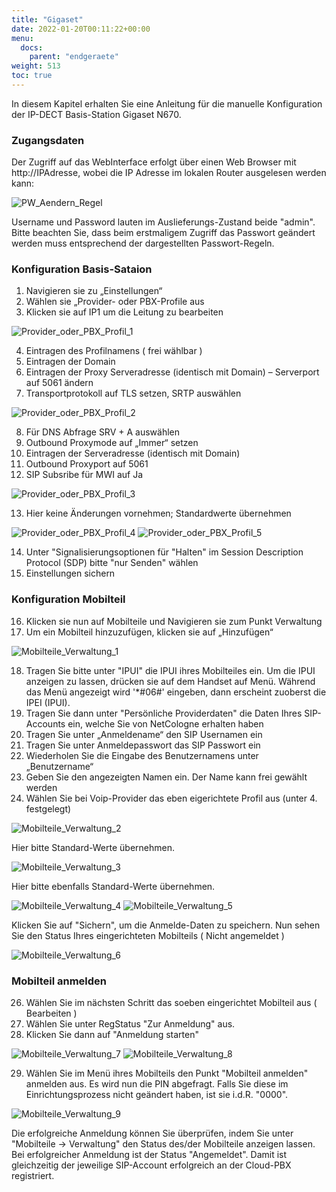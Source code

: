 ```yaml
---
title: "Gigaset"
date: 2022-01-20T00:11:22+00:00
menu:
  docs:
    parent: "endgeraete"
weight: 513
toc: true
---
```


In diesem Kapitel erhalten Sie eine Anleitung für die manuelle Konfiguration der IP-DECT Basis-Station Gigaset N670.

### Zugangsdaten 

Der Zugriff auf das WebInterface erfolgt über einen Web Browser mit http://IPAdresse, wobei die IP Adresse im lokalen Router ausgelesen werden kann:

![PW_Aendern_Regel](https://user-images.githubusercontent.com/99875491/223705005-0f615291-8dac-4abc-ad11-d1071340c51e.jpg)

Username und Password lauten im Auslieferungs-Zustand beide "admin". Bitte beachten Sie, dass beim erstmaligem Zugriff das Passwort geändert werden 
muss entsprechend der dargestellten Passwort-Regeln.

### Konfiguration Basis-Sataion

1. Navigieren sie zu „Einstellungen“
2. Wählen sie „Provider- oder PBX-Profile aus
3. Klicken sie auf IP1 um die Leitung zu bearbeiten

![Provider_oder_PBX_Profil_1](https://user-images.githubusercontent.com/99875491/223705089-178acdc5-2912-41d6-b81e-109ce3e1cea7.jpg)

4. Eintragen des Profilnamens ( frei wählbar )
5. Eintragen der Domain
6. Eintragen der Proxy Serveradresse (identisch mit Domain) – Serverport auf 5061 ändern
7. Transportprotokoll auf TLS setzen, SRTP auswählen

![Provider_oder_PBX_Profil_2](https://user-images.githubusercontent.com/99875491/223705158-eee8e38d-30cf-43b2-ad9d-ab5edbf881b4.jpg)

8. Für DNS Abfrage SRV + A auswählen
9. Outbound Proxymode auf „Immer“ setzen
10. Eintragen der Serveradresse (identisch mit Domain)
11. Outbound Proxyport auf 5061
12. SIP Subsribe für MWI auf Ja

![Provider_oder_PBX_Profil_3](https://user-images.githubusercontent.com/99875491/223705235-35c21a35-0db7-4b2a-a319-566df24399ce.jpg)

13. Hier keine Änderungen vornehmen; Standardwerte übernehmen

![Provider_oder_PBX_Profil_4](https://user-images.githubusercontent.com/99875491/223705288-aaea1e2f-0a65-4caf-82f5-bc52969f3a9a.jpg)
![Provider_oder_PBX_Profil_5](https://user-images.githubusercontent.com/99875491/223705309-bff6c850-06a4-4d28-ace0-99f8e3dde70d.jpg)

14. Unter "Signalisierungsoptionen für "Halten" im Session Description Protocol (SDP) bitte "nur Senden" wählen
15. Einstellungen sichern

### Konfiguration Mobilteil 

16. Klicken sie nun auf Mobilteile und Navigieren sie zum Punkt Verwaltung
17. Um ein Mobilteil hinzuzufügen, klicken sie auf „Hinzufügen“

![Mobilteile_Verwaltung_1](https://user-images.githubusercontent.com/99875491/223705372-722acd8d-3a2f-46ca-818c-d89e8e654f12.jpg)

18. Tragen Sie bitte unter "IPUI" die IPUI ihres Mobilteiles ein. Um die IPUI anzeigen zu lassen, drücken sie auf dem Handset auf Menü. 
Während das Menü angezeigt wird '*#06#' eingeben, dann erscheint zuoberst die IPEI (IPUI).
19. Tragen Sie dann unter "Persönliche Providerdaten" die Daten Ihres SIP-Accounts ein, welche Sie von NetCologne erhalten haben
20. Tragen Sie unter „Anmeldename“ den SIP Usernamen ein
21. Tragen Sie unter Anmeldepasswort das SIP Passwort ein
22. Wiederholen Sie die Eingabe des Benutzernamens unter „Benutzername“
23. Geben Sie den angezeigten Namen ein. Der Name kann frei gewählt werden
24. Wählen Sie bei Voip-Provider das eben eigerichtete Profil aus (unter 4. festgelegt)

![Mobilteile_Verwaltung_2](https://user-images.githubusercontent.com/99875491/223705414-b9863011-dc05-4472-b1b0-f99f84a67101.jpg)
 
 Hier bitte Standard-Werte übernehmen.

![Mobilteile_Verwaltung_3](https://user-images.githubusercontent.com/99875491/223705462-53ca6bd4-254c-4451-bf71-c7f561a4110c.jpg)

Hier bitte ebenfalls Standard-Werte übernehmen.

![Mobilteile_Verwaltung_4](https://user-images.githubusercontent.com/99875491/223705516-d0381d04-00f3-4522-915e-7dbdc91da12f.jpg)
![Mobilteile_Verwaltung_5](https://user-images.githubusercontent.com/99875491/223705536-6dbe72c8-677f-4f0e-bbab-92ae8cc90f04.jpg)

Klicken Sie auf "Sichern", um die Anmelde-Daten zu speichern.
Nun sehen Sie den Status Ihres eingerichteten Mobilteils ( Nicht angemeldet )

![Mobilteile_Verwaltung_6](https://user-images.githubusercontent.com/99875491/223705619-14272aaa-ff25-4ac4-a1fa-9d72e17dd7cd.jpg)

### Mobilteil anmelden 

26. Wählen Sie im nächsten Schritt das soeben eingerichtet Mobilteil aus ( Bearbeiten )
27. Wählen Sie unter RegStatus "Zur Anmeldung" aus.
28. Klicken Sie dann auf "Anmeldung starten"

![Mobilteile_Verwaltung_7](https://user-images.githubusercontent.com/99875491/223705721-b0c97193-2a74-4310-a642-4bfbd07a65ee.jpg)
![Mobilteile_Verwaltung_8](https://user-images.githubusercontent.com/99875491/223705739-6997157c-716a-420b-8d87-42cfe539574e.jpg)

29. Wählen Sie im Menü ihres Mobilteils den Punkt "Mobilteil anmelden" anmelden aus. Es wird nun die PIN abgefragt. Falls Sie 
diese im Einrichtungsprozess nicht geändert haben, ist sie i.d.R. "0000".

![Mobilteile_Verwaltung_9](https://user-images.githubusercontent.com/99875491/223705788-c3387b53-a2b7-4cd4-ad0a-37d62cba5132.jpg)

Die erfolgreiche Anmeldung können Sie überprüfen, indem Sie unter "Mobilteile -> Verwaltung" den Status des/der Mobilteile anzeigen lassen.
Bei erfolgreicher Anmeldung ist der Status "Angemeldet". Damit ist gleichzeitig der jeweilige SIP-Account erfolgreich an der Cloud-PBX registriert.



